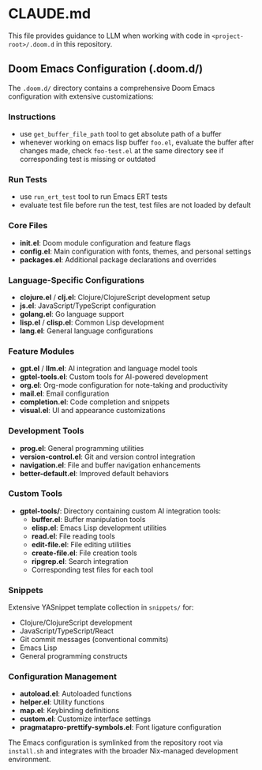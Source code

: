 # CLAUDE.md

This file provides guidance to LLM when working with code in `<project-root>/.doom.d` in this repository.

## Doom Emacs Configuration (.doom.d/)

The `.doom.d/` directory contains a comprehensive Doom Emacs configuration with extensive customizations:

### Instructions
- use `get_buffer_file_path` tool to get absolute path of a buffer
- whenever working on emacs lisp buffer `foo.el`, evaluate the buffer after changes made, check `foo-test.el` at the same directory see if corresponding test is missing or outdated

### Run Tests
- use `run_ert_test` tool to run Emacs ERT tests
- evaluate test file before run the test, test files are not loaded by default

### Core Files
- **init.el**: Doom module configuration and feature flags
- **config.el**: Main configuration with fonts, themes, and personal settings
- **packages.el**: Additional package declarations and overrides

### Language-Specific Configurations
- **clojure.el** / **clj.el**: Clojure/ClojureScript development setup
- **js.el**: JavaScript/TypeScript configuration
- **golang.el**: Go language support
- **lisp.el** / **clisp.el**: Common Lisp development
- **lang.el**: General language configurations

### Feature Modules
- **gpt.el** / **llm.el**: AI integration and language model tools
- **gptel-tools.el**: Custom tools for AI-powered development
- **org.el**: Org-mode configuration for note-taking and productivity
- **mail.el**: Email configuration
- **completion.el**: Code completion and snippets
- **visual.el**: UI and appearance customizations

### Development Tools
- **prog.el**: General programming utilities
- **version-control.el**: Git and version control integration
- **navigation.el**: File and buffer navigation enhancements
- **better-default.el**: Improved default behaviors

### Custom Tools
- **gptel-tools/**: Directory containing custom AI integration tools:
  - **buffer.el**: Buffer manipulation tools
  - **elisp.el**: Emacs Lisp development utilities
  - **read.el**: File reading tools
  - **edit-file.el**: File editing utilities
  - **create-file.el**: File creation tools
  - **ripgrep.el**: Search integration
  - Corresponding test files for each tool

### Snippets
Extensive YASnippet template collection in `snippets/` for:
- Clojure/ClojureScript development
- JavaScript/TypeScript/React
- Git commit messages (conventional commits)
- Emacs Lisp
- General programming constructs

### Configuration Management
- **autoload.el**: Autoloaded functions
- **helper.el**: Utility functions
- **map.el**: Keybinding definitions
- **custom.el**: Customize interface settings
- **pragmatapro-prettify-symbols.el**: Font ligature configuration

The Emacs configuration is symlinked from the repository root via `install.sh` and integrates with the broader Nix-managed development environment.
